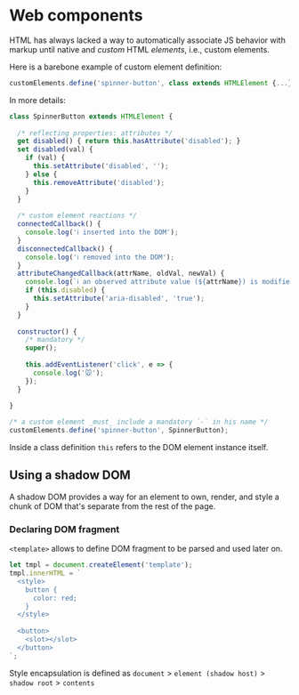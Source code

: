 # Web components

HTML has always lacked a way to automatically associate JS behavior with markup until native and _custom_ HTML _elements_, i.e., custom elements.

Here is a barebone example of custom element definition:

```javascript
customElements.define('spinner-button', class extends HTMLElement {...});
```

In more details:

```javascript
class SpinnerButton extends HTMLElement {
    
  /* reflecting properties: attributes */
  get disabled() { return this.hasAttribute('disabled'); }
  set disabled(val) {
    if (val) {
      this.setAttribute('disabled', '');
    } else {
      this.removeAttribute('disabled');
    }
  }
  
  /* custom element reactions */
  connectedCallback() {
    console.log('ℹ️ inserted into the DOM');  
  }
  disconnectedCallback() {
    console.log('ℹ️ removed into the DOM');  
  }
  attributeChangedCallback(attrName, oldVal, newVal) {
    console.log(`ℹ️ an observed attribute value (${attrName}) is modified from ${oldVal} to ${newVal}`);
    if (this.disabled) {
      this.setAttribute('aria-disabled', 'true');
    }
  }
  
  constructor() {
    /* mandatory */
    super();
        
    this.addEventListener('click', e => {
      console.log('🐭');
    });
  }
  
}

/* a custom element _must_ include a mandatory `-` in his name */
customElements.define('spinner-button', SpinnerButton);
```

Inside a class definition `this`  refers to the DOM element instance itself.

## Using a shadow DOM

A shadow DOM provides a way for an element to own, render, and style a chunk of DOM that's separate from the rest of the page. 

### Declaring DOM fragment

`<template>` allows to define DOM fragment to be parsed and used later on.

```javascript
let tmpl = document.createElement('template');
tmpl.innerHTML = `
  <style>
    button { 
      color: red;
    }
  </style>
  
  <button>
    <slot></slot>
  </button>
`;
```

Style encapsulation is defined as `document` > `element (shadow host)` > `shadow root` > `contents`
